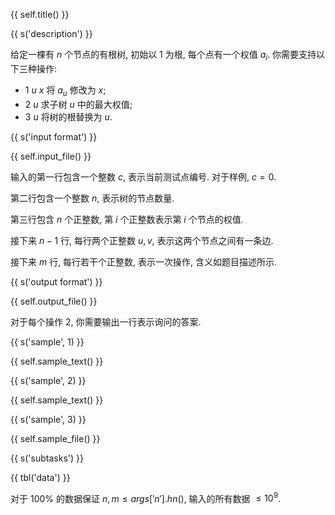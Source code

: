 {{ self.title() }}

{{ s('description') }}

给定一棵有 $n$ 个节点的有根树, 初始以 $1$ 为根, 每个点有一个权值 $a_i$. 你需要支持以下三种操作:

- $1~u~x$ 将 $a_u$ 修改为 $x$;
- $2~u$ 求子树 $u$ 中的最大权值;
- $3~u$ 将树的根替换为 $u$.

{{ s('input format') }}

{{ self.input_file() }}

输入的第一行包含一个整数 $c$, 表示当前测试点编号. 对于样例, $c=0$.

第二行包含一个整数 $n$, 表示树的节点数量.

第三行包含 $n$ 个正整数, 第 $i$ 个正整数表示第 $i$ 个节点的权值.

接下来 $n-1$ 行, 每行两个正整数 $u,v$, 表示这两个节点之间有一条边.

接下来 $m$ 行, 每行若干个正整数, 表示一次操作, 含义如题目描述所示.

{{ s('output format') }}

{{ self.output_file() }}

对于每个操作 2, 你需要输出一行表示询问的答案.

{{ s('sample', 1) }}

{{ self.sample_text() }}

{{ s('sample', 2) }}

{{ self.sample_text() }}

{{ s('sample', 3) }}

{{ self.sample_file() }}

{{ s('subtasks') }}

{{ tbl('data') }}

对于 $100\%$ 的数据保证 $n, m \le {{ args['n'].hn() }}$, 输入的所有数据 $\le 10^9$.